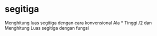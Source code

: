 # segitiga
Menghitung luas segitiga  dengan cara konvensional Ala * Tinggi /2
dan Menghitung Luas segitiga dengan fungsi
